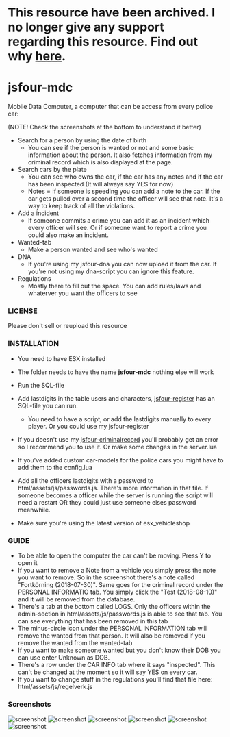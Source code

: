 # This resource have been archived. I no longer give any support regarding this resource. Find out why [here](https://github.com/jonassvensson4/jsfour-mdc/issues/27).
# jsfour-mdc

Mobile Data Computer, a computer that can be access from every police car:

(NOTE! Check the screenshots at the bottom to understand it better)

* Search for a person by using the date of birth
  - You can see if the person is wanted or not and some basic information about the person. It also fetches information from my criminal record which is also displayed at the page.
* Search cars by the plate
  - You can see who owns the car, if the car has any notes and if the car has been inspected (It will always say YES for now)
  - Notes = If someone is speeding you can add a note to the car. If the car gets pulled over a second time the officer will see that note. It's a way to keep track of all the violations. 
* Add a incident
  - If someone commits a crime you can add it as an incident which every officer will see. Or if someone want to report a crime you could also make an incident.
* Wanted-tab
  - Make a person wanted and see who's wanted
* DNA
  - If you're using my jsfour-dna you can now upload it from the car. If you're not using my dna-script you can ignore this feature.
* Regulations
  - Mostly there to fill out the space. You can add rules/laws and whaterver you want the officers to see

### LICENSE
Please don't sell or reupload this resource

### INSTALLATION
* You need to have ESX installed
* The folder needs to have the name **jsfour-mdc** nothing else will work
* Run the SQL-file

* Add lastdigits in the table users and characters, <a href="https://github.com/jonassvensson4/jsfour-register">jsfour-register<a/> has an SQL-file you can run.
  - You need to have a script, or add the lastdigits manually to every player. Or you could use my jsfour-register
* If you doesn't use my <a href="https://github.com/jonassvensson4/jsfour-criminalrecord">jsfour-criminalrecord<a/> you'll probably get an error so I recommend you to use it. Or make some changes in the server.lua
* If you've added custom car-models for the police cars you might have to add them to the config.lua
* Add all the officers lastdigits with a password to html/assets/js/passwords.js. There's more information in that file. If someone becomes a officer while the server is running the script will need a restart OR they could just use someone elses password meanwhile.
* Make sure you're using the latest version of esx_vehicleshop
  
### GUIDE
* To be able to open the computer the car can't be moving. Press Y to open it
* If you want to remove a Note from a vehicle you simply press the note you want to remove. So in the screenshot there's a note called "Fortkörning (2018-07-30)". Same goes for the criminal record under the PERSONAL INFORMATIO tab. You simply click the "Test (2018-08-10)" and it will be removed from the database.
* There's a tab at the bottom called LOGS. Only the officers within the admin-section in html/assets/js/passwords.js is able to see that tab. You can see everything that has been removed in this tab
* The minus-circle icon under the PERSONAL INFORMATION tab will remove the wanted from that person. It will also be removed if you remove the wanted from the wanted-tab 
* If you want to make someone wanted but you don't know their DOB you can use enter Unknown as DOB.
* There's a row under the CAR INFO tab where it says "inspected". This can't be changed at the moment so it will say YES on every car.
* If you want to change stuff in the regulations you'll find that file here: html/assets/js/regelverk.js

### Screenshots
![screenshot](https://i.gyazo.com/f1686551d68855578946b48b3dce6be7.png)
![screenshot](https://i.gyazo.com/dbd27b12f6df5ad8784ddd63eb23afdc.png)
![screenshot](https://i.gyazo.com/3859cdd56e2be8a5a18c8ea4f4c0a2d7.png)
![screenshot](https://i.gyazo.com/45614bc6e29e50e2ee136f7e68d7ec27.png)
![screenshot](https://i.gyazo.com/b60e73635bd1aa7c2af55527d3e0c724.png)
![screenshot](https://i.gyazo.com/98fb97ef1ce1d706b710862f899cad3e.png)
